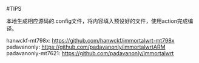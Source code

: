 #TIPS

本地生成相应源码的.config文件，将内容填入预设好的文件，使用action完成编译。

hanwckf-mt798x: https://github.com/hanwckf/immortalwrt-mt798x
padavanonly: https://github.com/padavanonly/immortalwrtARM
padavanonly-mt7621: https://github.com/padavanonly/immortalwrt
